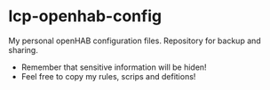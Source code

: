 # lcp-openhab-config
My personal openHAB configuration files. Repository for backup and sharing.
- Remember that sensitive information will be hiden!
- Feel free to copy my rules, scrips and defitions!
